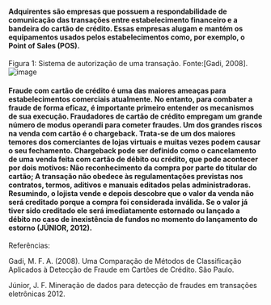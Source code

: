 #### Adquirentes são empresas que possuem a respondabilidade de comunicação das transações entre estabelecimento financeiro e a bandeira do cartão de crédito. Essas empresas alugam e mantém os equipamentos usados pelos estabelecimentos como, por exemplo, o Point of Sales (POS).

Figura 1: Sistema de autorização de uma transação. Fonte:[Gadi, 2008].
![image](https://user-images.githubusercontent.com/83255807/141333079-50c00a01-795a-4193-85d7-609cfbd72287.png)

#### Fraude com cartão de crédito é uma das maiores ameaças para estabelecimentos comerciais atualmente. No entanto, para combater a fraude de forma eficaz, é importante primeiro entender os mecanismos de sua execução. Fraudadores de cartão de crédito empregam um grande número de modus operandi para cometer fraudes. Um dos grandes riscos na venda com cartão é o chargeback. Trata-se de um dos maiores temores dos comerciantes de lojas virtuais e muitas vezes podem causar o seu fechamento. Chargeback pode ser definido como o cancelamento de uma venda feita com cartão de débito ou crédito, que pode acontecer por dois motivos: Não reconhecimento da compra por parte do titular do cartão; A transação não obedece às regulamentações previstas nos contratos, termos, aditivos e manuais editados pelas administradoras. Resumindo, o lojista vende e depois descobre que o valor da venda não será creditado porque a compra foi considerada inválida. Se o valor já tiver sido creditado ele será imediatamente estornado ou lançado a débito no caso de inexistência de fundos no momento do lançamento do estorno (JÚNIOR, 2012).

Referências: 

Gadi, M. F. A. (2008). Uma Comparação de Métodos de Classificação Aplicados à
Detecção de Fraude em Cartões de Crédito. São Paulo.

Júnior, J. F. Mineração de dados para detecção de fraudes em transações eletrônicas 2012.
